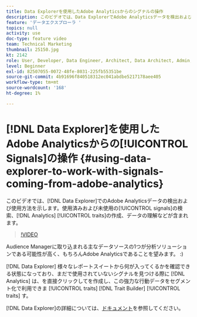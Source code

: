 ```yaml
---
title: Data Explorerを使用したAdobe Analyticsからのシグナルの操作
description: このビデオでは、Data ExplorerでAdobe Analyticsデータを検出および使用する方法を示します。使用済みおよび未使用のシグナルの検索、Analytics特性の作成、データの理解などが含まれます。
feature: 'データエクスプローラ '
topics: null
activity: use
doc-type: feature video
team: Technical Marketing
thumbnail: 25150.jpg
kt: 2142
role: User, Developer, Data Engineer, Architect, Data Architect, Admin, Leader
level: Beginner
exl-id: 82507055-0072-48fe-8031-225fb55351be
source-git-commit: 4b91696f840518312ec041abdbe5217178aee405
workflow-type: tm+mt
source-wordcount: '168'
ht-degree: 1%

---
```


# [!DNL Data Explorer]を使用したAdobe Analyticsからの[!UICONTROL Signals]の操作 {#using-data-explorer-to-work-with-signals-coming-from-adobe-analytics}

このビデオでは、[!DNL Data Explorer]でのAdobe Analyticsデータの検出および使用方法を示します。使用済みおよび未使用の[!UICONTROL signals]の検索、[!DNL Analytics] [!UICONTROL traits]の作成、データの理解などが含まれます。

>[!VIDEO](https://video.tv.adobe.com/v/25150/?quality=12)

Audience Managerに取り込まれる主なデータソースの1つが分析ソリューションである可能性が高く、もちろんAdobe Analyticsであることを望みます。 :)

[!DNL Data Explorer] 様々なレポートスイートから何が入ってくるかを確認できる状態になっており、まだで使用されていないシグナルを見つける際に [!DNL Analytics] は、を直接クリックしてを作成し、この強力な行動データをセグメント化で利用できま [!UICONTROL traits] [!DNL Trait Builder]  [!UICONTROL traits] す。

[!DNL Data Explorer]の詳細については、[ドキュメント](https://experiencecloud.adobe.com/resources/help/en_US/aam/data-explorer.html)を参照してください。

